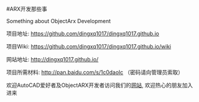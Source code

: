 #ARX开发那些事

Something about ObjectArx Development

项目地址: https://github.com/dingxq1017/dingxq1017.github.io

项目Wiki: https://github.com/dingxq1017/dingxq1017.github.io/wiki

网站地址: http://dingxq1017.github.io/

项目所需材料: http://pan.baidu.com/s/1c0daoIc （密码请向管理员索取）

欢迎AutoCAD爱好者及ObjectARX开发者访问我们的[网站](http://dingxq1017.github.io/), 欢迎热心的朋友加入进来
